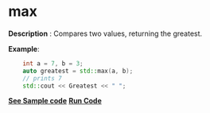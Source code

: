 # max

**Description** : Compares two values, returning the greatest.

**Example**:
```cpp
    int a = 7, b = 3;
    auto greatest = std::max(a, b);
    // prints 7
    std::cout << Greatest << " "; 
```
**[See Sample code](../snippets/algorithm/max.cpp)**
**[Run Code](https://rextester.com/RCHUQA23545)**
